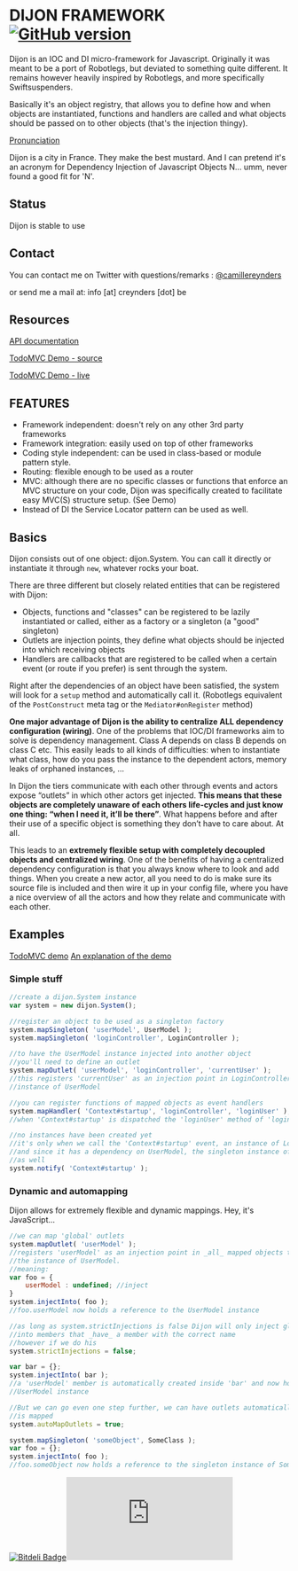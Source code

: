 # DIJON FRAMEWORK [![GitHub version](https://badge.fury.io/gh/creynders%2Fdijon.png)](http://badge.fury.io/gh/creynders%2Fdijon)

Dijon is an IOC and DI micro-framework for Javascript. Originally it was meant to be a port of Robotlegs,
but deviated to something quite different. It remains however heavily inspired by Robotlegs, and more specifically
Swiftsuspenders.

Basically it's an object registry, that allows you to define how and when objects are instantiated, functions and handlers
are called and what objects should be passed on to other objects (that's the injection thingy).

[Pronunciation](http://www.audioenglish.net/dictionary/dijon.htm)

Dijon is a city in France. They make the best mustard. And I can pretend it's an acronym for
Dependency Injection of Javascript Objects N... umm, never found a good fit for 'N'.

## Status

Dijon is stable to use


## Contact

You can contact me on Twitter with questions/remarks : [@camillereynders](http://twitter.com/camillereynders)

or send me a mail at:
info [at] creynders [dot] be


## Resources

[API documentation](http://creynders.github.com/dijon/docs)

[TodoMVC Demo - source](https://github.com/addyosmani/todomvc/tree/gh-pages/labs/architecture-examples/dijon)

[TodoMVC Demo - live](http://creynders.github.com/todomvc/architecture-examples/dijon/)


## FEATURES

* Framework independent: doesn't rely on any other 3rd party frameworks
* Framework integration: easily used on top of other frameworks
* Coding style independent: can be used in class-based or module pattern style.
* Routing: flexible enough to be used as a router
* MVC: although there are no specific classes or functions that enforce an MVC structure on your code,
Dijon was specifically created to facilitate easy MVC(S) structure setup.
(See Demo)
* Instead of DI the Service Locator pattern can be used as well.


## Basics

Dijon consists out of one object: dijon.System. You can call it directly or instantiate it through <code>new</code>,
whatever rocks your boat.

There are three different but closely related entities that can be registered with Dijon:

* Objects, functions and "classes" can be registered to be lazily instantiated or called, either as a factory
or a singleton (a "good" singleton)
* Outlets are injection points, they define what objects should be injected into which receiving objects
* Handlers are callbacks that are registered to be called when a certain event (or route if you prefer) is
sent through the system.

Right after the dependencies of an object have been satisfied, the system will look for a ```setup``` method and automatically call it.
(Robotlegs equivalent of the ```PostConstruct``` meta tag or the ```Mediator#onRegister``` method)

__One major advantage of Dijon is the ability to centralize ALL dependency configuration (wiring)__. One of the problems that IOC/DI frameworks aim to solve is dependency management. Class A depends on class B depends on class C etc. This easily leads to all kinds of difficulties: when to instantiate what class, how do you pass the instance to the dependent actors, memory leaks of orphaned instances, …

In Dijon the tiers communicate with each other through events and actors expose “outlets” in which other actors get injected. __This means that these objects are completely unaware of each others life-cycles and just know one thing: “when I need it, it’ll be there”__. What happens before and after their use of a specific object is something they don’t have to care about. At all.

This leads to an __extremely flexible setup with completely decoupled objects and centralized wiring__. One of the benefits of having a centralized dependency configuration is that you always know where to look and add things. When you create a new actor, all you need to do is make sure its source file is included and then wire it up in your config file, where you have a nice overview of all the actors and how they relate and communicate with each other.

## Examples

[TodoMVC demo](https://github.com/addyosmani/todomvc/tree/master/labs/architecture-examples/dijon)
[An explanation of the demo](http://creynders.wordpress.com/2012/04/28/dijonjs-demo-included-in-todomvc-labs-section/)

### Simple stuff

```javascript
//create a dijon.System instance
var system = new dijon.System();

//register an object to be used as a singleton factory
system.mapSingleton( 'userModel', UserModel );
system.mapSingleton( 'loginController', LoginController );

//to have the UserModel instance injected into another object
//you'll need to define an outlet
system.mapOutlet( 'userModel', 'loginController', 'currentUser' );
//this registers 'currentUser' as an injection point in LoginController instances to be satisfied with the
//instance of UserModel

//you can register functions of mapped objects as event handlers
system.mapHandler( 'Context#startup', 'loginController', 'loginUser' );
//when 'Context#startup' is dispatched the 'loginUser' method of 'loginController' will be called

//no instances have been created yet
//it's only when we call the 'Context#startup' event, an instance of LoginController will be created
//and since it has a dependency on UserModel, the singleton instance of UserModel will be created
//as well
system.notify( 'Context#startup' );
```

### Dynamic and automapping

Dijon allows for extremely flexible and dynamic mappings. Hey, it's JavaScript...

```javascript
//we can map 'global' outlets
system.mapOutlet( 'userModel' );
//registers 'userModel' as an injection point in _all_ mapped objects to be satisfied with
//the instance of UserModel.
//meaning:
var foo = {
	userModel : undefined; //inject
}
system.injectInto( foo );
//foo.userModel now holds a reference to the UserModel instance

//as long as system.strictInjections is false Dijon will only inject globally mapped objects
//into members that _have_ a member with the correct name
//however if we do his
system.strictInjections = false;

var bar = {};
system.injectInto( bar );
//a 'userModel' member is automatically created inside 'bar' and now holds a reference to the
//UserModel instance

//But we can go even one step further, we can have outlets automatically mapped when an object
//is mapped
system.autoMapOutlets = true;

system.mapSingleton( 'someObject', SomeClass );
var foo = {};
system.injectInto( foo );
//foo.someObject now holds a reference to the singleton instance of SomeClass
```


[![Bitdeli Badge](https://d2weczhvl823v0.cloudfront.net/creynders/dijon/trend.png)](https://bitdeli.com/free "Bitdeli Badge")[![Analytics](https://ga-beacon.appspot.com/UA-12080113-4/dijon/README.md)](https://github.com/igrigorik/ga-beacon)


